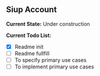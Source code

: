 ## Siup Account

**Current State:** Under construction  

**Current Todo List:** 
- [x] Readme init
- [ ] Readme fullfill
- [ ] To specify primary use cases 
- [ ] To implement primary use cases
